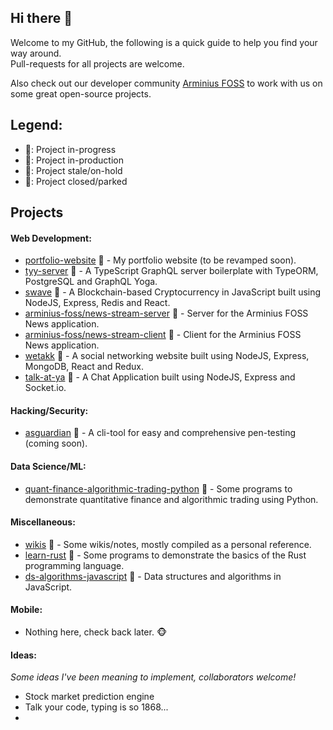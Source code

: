 ## Hi there 👋
Welcome to my GitHub, the following is a quick guide to help you find your way around.  
Pull-requests for all projects are welcome.

Also check out our developer community [Arminius FOSS](https://github.com/arminius-foss) to work with us on some great open-source projects.

## Legend:
- :green_book:: Project in-progress
- :blue_book:: Project in-production
- :orange_book:: Project stale/on-hold
- :closed_book:: Project closed/parked

## Projects
#### Web Development:
- [portfolio-website](https://devwatch.org/) :blue_book: - My portfolio website (to be revamped soon).
- [tyy-server](https://github.com/hrittik777/tyy-server) :green_book: - A TypeScript GraphQL server boilerplate with TypeORM, PostgreSQL and GraphQL Yoga.
- [swave](https://github.com/hrittik777/swave) :blue_book: - A Blockchain-based Cryptocurrency in JavaScript built using NodeJS, Express, Redis and React.
- [arminius-foss/news-stream-server](https://github.com/arminius-foss/news-stream-server) :orange_book: - Server for the Arminius FOSS News application.
- [arminius-foss/news-stream-client](https://github.com/arminius-foss/news-stream-client) :orange_book: - Client for the Arminius FOSS News application.
- [wetakk](https://github.com/hrittik777/wetakk) :closed_book: - A social networking website built using NodeJS, Express, MongoDB, React and Redux.
- [talk-at-ya](https://github.com/hrittik777/talk-at-ya) :closed_book: - A Chat Application built using NodeJS, Express and Socket.io.

#### Hacking/Security:
- [asguardian](https://github.com/hrittik777/asguardian) :green_book: - A cli-tool for easy and comprehensive pen-testing (coming soon).

#### Data Science/ML:
- [quant-finance-algorithmic-trading-python](https://github.com/hrittik777/quant-finance-algorithmic-trading-python) :orange_book: - Some programs to demonstrate quantitative finance and algorithmic trading using Python.

#### Miscellaneous:
- [wikis](https://github.com/hrittik777/wikis) :green_book: - Some wikis/notes, mostly compiled as a personal reference.
- [learn-rust](https://github.com/hrittik777/learn-rust) :orange_book: - Some programs to demonstrate the basics of the Rust programming language.
- [ds-algorithms-javascript](https://github.com/hrittik777/ds-algorithms-javascript) :green_book: - Data structures and algorithms in JavaScript.

#### Mobile:
- Nothing here, check back later. :monkey_face:

#### Ideas:
*Some ideas I've been meaning to implement, collaborators welcome!*
- Stock market prediction engine
- Talk your code, typing is so 1868...
- 